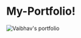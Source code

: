 # My-Portfolio!

![Vaibhav's portfolio](https://user-images.githubusercontent.com/86523191/181803587-e2609ddc-bf1a-4627-87d6-26f8b793de5b.png)

